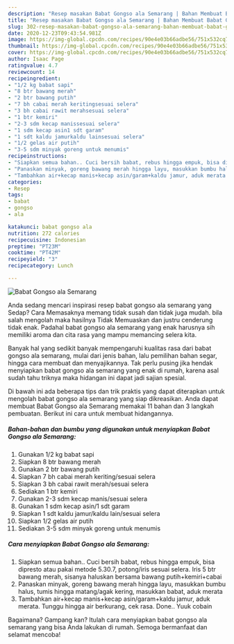 ```yaml
---
description: "Resep masakan Babat Gongso ala Semarang | Bahan Membuat Babat Gongso ala Semarang Yang Enak Dan Lezat"
title: "Resep masakan Babat Gongso ala Semarang | Bahan Membuat Babat Gongso ala Semarang Yang Enak Dan Lezat"
slug: 302-resep-masakan-babat-gongso-ala-semarang-bahan-membuat-babat-gongso-ala-semarang-yang-enak-dan-lezat
date: 2020-12-23T09:43:54.981Z
image: https://img-global.cpcdn.com/recipes/90e4e03b66adbe56/751x532cq70/babat-gongso-ala-semarang-foto-resep-utama.jpg
thumbnail: https://img-global.cpcdn.com/recipes/90e4e03b66adbe56/751x532cq70/babat-gongso-ala-semarang-foto-resep-utama.jpg
cover: https://img-global.cpcdn.com/recipes/90e4e03b66adbe56/751x532cq70/babat-gongso-ala-semarang-foto-resep-utama.jpg
author: Isaac Page
ratingvalue: 4.7
reviewcount: 14
recipeingredient:
- "1/2 kg babat sapi"
- "8 btr bawang merah"
- "2 btr bawang putih"
- "7 bh cabai merah keritingsesuai selera"
- "3 bh cabai rawit merahsesuai selera"
- "1 btr kemiri"
- "2-3 sdm kecap manissesuai selera"
- "1 sdm kecap asin1 sdt garam"
- "1 sdt kaldu jamurkaldu lainsesuai selera"
- "1/2 gelas air putih"
- "3-5 sdm minyak goreng untuk menumis"
recipeinstructions:
- "Siapkan semua bahan.. Cuci bersih babat, rebus hingga empuk, bisa dipresto atau pakai metode 5.30.7, potong/iris sesuai selera. Iris 5 btr bawang merah, sisanya haluskan bersama bawang putih+kemiri+cabai"
- "Panaskan minyak, goreng bawang merah hingga layu, masukkan bumbu halus, tumis hingga matang/agak kering, masukkan babat, aduk merata"
- "Tambahkan air+kecap manis+kecap asin/garam+kaldu jamur, aduk merata. Tunggu hingga air berkurang, cek rasa. Done.. Yuuk cobain"
categories:
- Resep
tags:
- babat
- gongso
- ala

katakunci: babat gongso ala 
nutrition: 272 calories
recipecuisine: Indonesian
preptime: "PT23M"
cooktime: "PT42M"
recipeyield: "3"
recipecategory: Lunch

---
```



![Babat Gongso ala Semarang](https://img-global.cpcdn.com/recipes/90e4e03b66adbe56/751x532cq70/babat-gongso-ala-semarang-foto-resep-utama.jpg)

Anda sedang mencari inspirasi resep babat gongso ala semarang yang Sedap? Cara Memasaknya memang tidak susah dan tidak juga mudah. bila salah mengolah maka hasilnya Tidak Memuaskan dan justru cenderung tidak enak. Padahal babat gongso ala semarang yang enak harusnya sih memiliki aroma dan cita rasa yang mampu memancing selera kita.

Banyak hal yang sedikit banyak mempengaruhi kualitas rasa dari babat gongso ala semarang, mulai dari jenis bahan, lalu pemilihan bahan segar, hingga cara membuat dan menyajikannya. Tak perlu pusing jika hendak menyiapkan babat gongso ala semarang yang enak di rumah, karena asal sudah tahu triknya maka hidangan ini dapat jadi sajian spesial.




Di bawah ini ada beberapa tips dan trik praktis yang dapat diterapkan untuk mengolah babat gongso ala semarang yang siap dikreasikan. Anda dapat membuat Babat Gongso ala Semarang memakai 11 bahan dan 3 langkah pembuatan. Berikut ini cara untuk membuat hidangannya.

<!--inarticleads1-->

##### Bahan-bahan dan bumbu yang digunakan untuk menyiapkan Babat Gongso ala Semarang:

1. Gunakan 1/2 kg babat sapi
1. Siapkan 8 btr bawang merah
1. Gunakan 2 btr bawang putih
1. Siapkan 7 bh cabai merah keriting/sesuai selera
1. Siapkan 3 bh cabai rawit merah/sesuai selera
1. Sediakan 1 btr kemiri
1. Gunakan 2-3 sdm kecap manis/sesuai selera
1. Gunakan 1 sdm kecap asin/1 sdt garam
1. Siapkan 1 sdt kaldu jamur/kaldu lain/sesuai selera
1. Siapkan 1/2 gelas air putih
1. Sediakan 3-5 sdm minyak goreng untuk menumis




<!--inarticleads2-->

##### Cara menyiapkan Babat Gongso ala Semarang:

1. Siapkan semua bahan.. Cuci bersih babat, rebus hingga empuk, bisa dipresto atau pakai metode 5.30.7, potong/iris sesuai selera. Iris 5 btr bawang merah, sisanya haluskan bersama bawang putih+kemiri+cabai
1. Panaskan minyak, goreng bawang merah hingga layu, masukkan bumbu halus, tumis hingga matang/agak kering, masukkan babat, aduk merata
1. Tambahkan air+kecap manis+kecap asin/garam+kaldu jamur, aduk merata. Tunggu hingga air berkurang, cek rasa. Done.. Yuuk cobain




Bagaimana? Gampang kan? Itulah cara menyiapkan babat gongso ala semarang yang bisa Anda lakukan di rumah. Semoga bermanfaat dan selamat mencoba!
